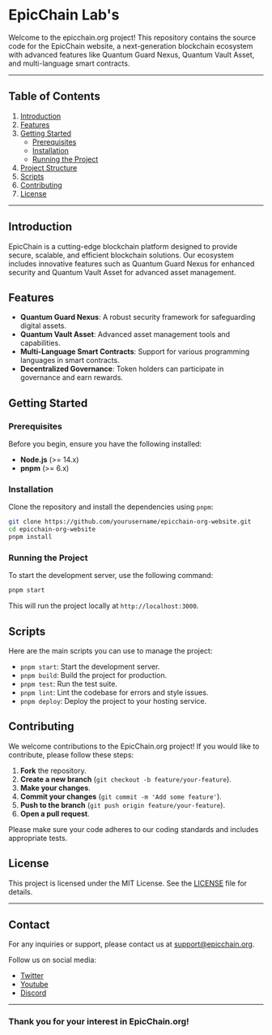 # EpicChain Lab's

Welcome to the epicchain.org project! This repository contains the source code for the EpicChain website, a next-generation blockchain ecosystem with advanced features like Quantum Guard Nexus, Quantum Vault Asset, and multi-language smart contracts.

---

## Table of Contents

1. [Introduction](#introduction)
2. [Features](#features)
3. [Getting Started](#getting-started)
    - [Prerequisites](#prerequisites)
    - [Installation](#installation)
    - [Running the Project](#running-the-project)
4. [Project Structure](#project-structure)
5. [Scripts](#scripts)
6. [Contributing](#contributing)
7. [License](#license)

---

## Introduction

EpicChain is a cutting-edge blockchain platform designed to provide secure, scalable, and efficient blockchain solutions. Our ecosystem includes innovative features such as Quantum Guard Nexus for enhanced security and Quantum Vault Asset for advanced asset management.

## Features

- **Quantum Guard Nexus**: A robust security framework for safeguarding digital assets.
- **Quantum Vault Asset**: Advanced asset management tools and capabilities.
- **Multi-Language Smart Contracts**: Support for various programming languages in smart contracts.
- **Decentralized Governance**: Token holders can participate in governance and earn rewards.

## Getting Started

### Prerequisites

Before you begin, ensure you have the following installed:

- **Node.js** (>= 14.x)
- **pnpm** (>= 6.x)

### Installation

Clone the repository and install the dependencies using `pnpm`:

```sh
git clone https://github.com/yourusername/epicchain-org-website.git
cd epicchain-org-website
pnpm install
```

### Running the Project

To start the development server, use the following command:

```sh
pnpm start
```

This will run the project locally at `http://localhost:3000`.

## Scripts

Here are the main scripts you can use to manage the project:

- `pnpm start`: Start the development server.
- `pnpm build`: Build the project for production.
- `pnpm test`: Run the test suite.
- `pnpm lint`: Lint the codebase for errors and style issues.
- `pnpm deploy`: Deploy the project to your hosting service.

## Contributing

We welcome contributions to the EpicChain.org project! If you would like to contribute, please follow these steps:

1. **Fork** the repository.
2. **Create a new branch** (`git checkout -b feature/your-feature`).
3. **Make your changes**.
4. **Commit your changes** (`git commit -m 'Add some feature'`).
5. **Push to the branch** (`git push origin feature/your-feature`).
6. **Open a pull request**.

Please make sure your code adheres to our coding standards and includes appropriate tests.

## License

This project is licensed under the MIT License. See the [LICENSE](LICENSE) file for details.

---

## Contact

For any inquiries or support, please contact us at [support@epicchain.org](mailto:support@epicchain.org).

Follow us on social media:

- [Twitter](https://twitter.com/epicchainlabs)
- [Youtube](https://youtube.com/epicchainlabs)
- [Discord](https://discord.com/invite/FKJbnpMXVh)

---

### Thank you for your interest in EpicChain.org!
